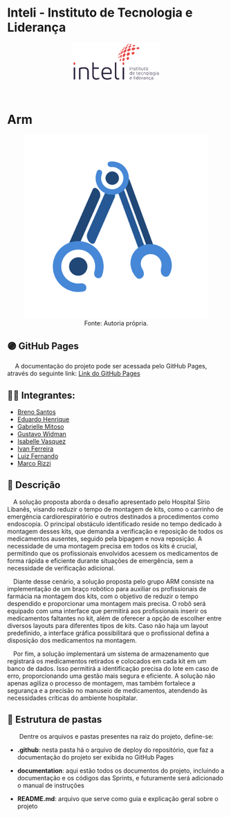 # Inteli - Instituto de Tecnologia e Liderança 

<p align="center">
<a href= "https://www.inteli.edu.br/"><img src="documentation\docusaurus-documentation\static\img\inteli.png" alt="Inteli - Instituto de Tecnologia e Liderança" border="0" width=40% height=40%></a>
</p>

<br>

# Arm

<figure>
  <figcaption style="text-align: center;"></figcaption>
  <img src="documentation\docusaurus-documentation\static\img\logo_arm.png" />
  <figcaption style="text-align: center;">Fonte: Autoria própria.</figcaption>
</figure>

## 🟣 GitHub Pages

&emsp; A documentação do projeto pode ser acessada pelo GitHub Pages, através do seguinte link:
<a href="https://inteli-college.github.io/2024-T0008-EC05-G01/">Link do GitHub Pages</a>

## 👨‍🎓 Integrantes: 
- <a href="https://www.linkedin.com/in/breno-santos-0843131b8/">Breno Santos</a>
- <a href="https://www.linkedin.com/in/eduardo-henrique-dos-santos-8b24451b8/">Eduardo Henrique</a>
- <a href="https://www.linkedin.com/in/gabrielle-mitoso-6253a219b/">Gabrielle Mitoso</a> 
- <a href="https://www.linkedin.com/in/gustavo-widman/">Gustavo Widman</a> 
- <a href="https://www.linkedin.com/in/isabelle-beatriz-vasquez-oliveira-55a19626a/">Isabelle Vasquez</a> 
- <a href="https://www.linkedin.com/in/naruto/">Ivan Ferreira</a>
- <a href="https://www.linkedin.com/in/luiz-fernando-villaça-leão-930568271/">Luiz Fernando</a>
- <a href="https://www.linkedin.com/in/marco-antonio-rizzi-620b56257/">Marco Rizzi</a>

## 📜 Descrição

&emsp;A solução proposta aborda o desafio apresentado pelo Hospital Sírio Libanês, visando reduzir o tempo de montagem de kits, como o carrinho de emergência cardiorespiratório e outros destinados a procedimentos como endoscopia. O principal obstáculo identificado reside no tempo dedicado à montagem desses kits, que demanda a verificação e reposição de todos os medicamentos ausentes, seguido pela bipagem e nova reposição. A necessidade de uma montagem precisa em todos os kits é crucial, permitindo que os profissionais envolvidos acessem os medicamentos de forma rápida e eficiente durante situações de emergência, sem a necessidade de verificação adicional.

&emsp;Diante desse cenário, a solução proposta pelo grupo ARM consiste na implementação de um braço robótico para auxiliar os profissionais de farmácia na montagem dos kits, com o objetivo de reduzir o tempo despendido e proporcionar uma montagem mais precisa. O robô será equipado com uma interface que permitirá aos profissionais inserir os medicamentos faltantes no kit, além de oferecer a opção de escolher entre diversos layouts para diferentes tipos de kits. Caso não haja um layout predefinido, a interface gráfica possibilitará que o profissional defina a disposição dos medicamentos na montagem.

&emsp;Por fim, a solução implementará um sistema de armazenamento que registrará os medicamentos retirados e colocados em cada kit em um banco de dados. Isso permitirá a identificação precisa do lote em caso de erro, proporcionando uma gestão mais segura e eficiente. A solução não apenas agiliza o processo de montagem, mas também fortalece a segurança e a precisão no manuseio de medicamentos, atendendo às necessidades críticas do ambiente hospitalar.

## 📁 Estrutura de pastas

&emsp;&emsp;Dentre os arquivos e pastas presentes na raiz do projeto, define-se:

- <b>.github</b>: nesta pasta há o arquivo de deploy do repositório, que faz a documentação do projeto ser exibida no GitHub Pages

- <b>documentation</b>: aqui estão todos os documentos do projeto, incluindo a documentação e os códigos das Sprints, e futuramente será adicionado o manual de instruções

- <b>README.md</b>: arquivo que serve como guia e explicação geral sobre o projeto 